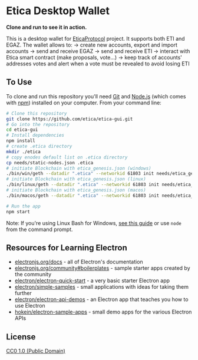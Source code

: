 # Etica Desktop Wallet

**Clone and run to see it in action.**

This is a desktop wallet for [EticaProtocol](https://www.eticaprotocol.org/) project. It supports both ETI and EGAZ.
The wallet allows to:
-> create new accounts, export and import accounts
-> send and receive EGAZ
-> send and receive ETI
-> interact with Etica smart contract (make proposals, vote...)
-> keep track of accounts' addresses votes and alert when a vote must be revealed to avoid losing ETI

## To Use

To clone and run this repository you'll need [Git](https://git-scm.com) and [Node.js](https://nodejs.org/en/download/) (which comes with [npm](http://npmjs.com)) installed on your computer. From your command line:

```bash
# Clone this repository
git clone https://github.com/etica/etica-gui.git
# Go into the repository
cd etica-gui
# Install dependencies
npm install
# create .etica directory
mkdir ./etica
# copy enodes default list on .etica directory
cp needs/static-nodes.json .etica
# initiate Blockchain with etica_genesis.json (windows)
./bin/win/geth --datadir ".etica" --networkid 61803 init needs/etica_genesis.json
# initiate Blockchain with etica_genesis.json (linux)
./bin/linux/geth --datadir ".etica" --networkid 61803 init needs/etica_genesis.json
# initiate Blockchain with etica_genesis.json (macos)
./bin/macos/geth --datadir ".etica" --networkid 61803 init needs/etica_genesis.json

# Run the app
npm start
```

Note: If you're using Linux Bash for Windows, [see this guide](https://www.howtogeek.com/261575/how-to-run-graphical-linux-desktop-applications-from-windows-10s-bash-shell/) or use `node` from the command prompt.

## Resources for Learning Electron

- [electronjs.org/docs](https://electronjs.org/docs) - all of Electron's documentation
- [electronjs.org/community#boilerplates](https://electronjs.org/community#boilerplates) - sample starter apps created by the community
- [electron/electron-quick-start](https://github.com/electron/electron-quick-start) - a very basic starter Electron app
- [electron/simple-samples](https://github.com/electron/simple-samples) - small applications with ideas for taking them further
- [electron/electron-api-demos](https://github.com/electron/electron-api-demos) - an Electron app that teaches you how to use Electron
- [hokein/electron-sample-apps](https://github.com/hokein/electron-sample-apps) - small demo apps for the various Electron APIs

## License

[CC0 1.0 (Public Domain)](LICENSE.md)
